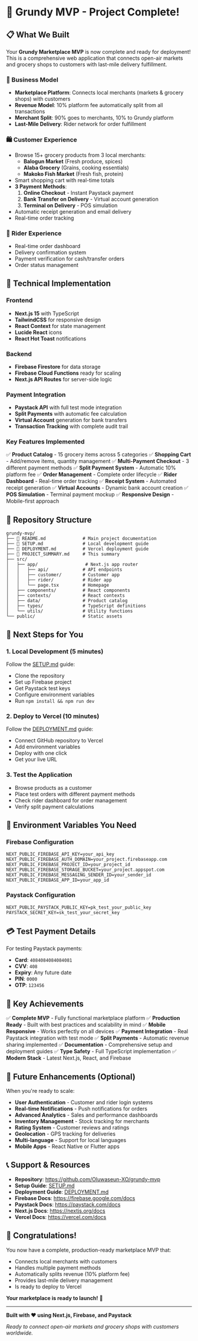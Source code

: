 # 🎉 Grundy MVP - Project Complete!

## 📋 What We Built

Your **Grundy Marketplace MVP** is now complete and ready for deployment! This is a comprehensive web application that connects open-air markets and grocery shops to customers with last-mile delivery fulfillment.

### 🏪 Business Model
- **Marketplace Platform**: Connects local merchants (markets & grocery shops) with customers
- **Revenue Model**: 10% platform fee automatically split from all transactions
- **Merchant Split**: 90% goes to merchants, 10% to Grundy platform
- **Last-Mile Delivery**: Rider network for order fulfillment

### 🛍 Customer Experience
- Browse 15+ grocery products from 3 local merchants:
  - **Balogun Market** (Fresh produce, spices)
  - **Alaba Grocery** (Grains, cooking essentials)
  - **Makoko Fish Market** (Fresh fish, protein)
- Smart shopping cart with real-time totals
- **3 Payment Methods**:
  1. **Online Checkout** - Instant Paystack payment
  2. **Bank Transfer on Delivery** - Virtual account generation
  3. **Terminal on Delivery** - POS simulation
- Automatic receipt generation and email delivery
- Real-time order tracking

### 🚚 Rider Experience
- Real-time order dashboard
- Delivery confirmation system
- Payment verification for cash/transfer orders
- Order status management

## 🔧 Technical Implementation

### Frontend
- **Next.js 15** with TypeScript
- **TailwindCSS** for responsive design
- **React Context** for state management
- **Lucide React** icons
- **React Hot Toast** notifications

### Backend
- **Firebase Firestore** for data storage
- **Firebase Cloud Functions** ready for scaling
- **Next.js API Routes** for server-side logic

### Payment Integration
- **Paystack API** with full test mode integration
- **Split Payments** with automatic fee calculation
- **Virtual Account** generation for bank transfers
- **Transaction Tracking** with complete audit trail

### Key Features Implemented
✅ **Product Catalog** - 15 grocery items across 5 categories
✅ **Shopping Cart** - Add/remove items, quantity management
✅ **Multi-Payment Checkout** - 3 different payment methods
✅ **Split Payment System** - Automatic 10% platform fee
✅ **Order Management** - Complete order lifecycle
✅ **Rider Dashboard** - Real-time order tracking
✅ **Receipt System** - Automated receipt generation
✅ **Virtual Accounts** - Dynamic bank account creation
✅ **POS Simulation** - Terminal payment mockup
✅ **Responsive Design** - Mobile-first approach

## 📁 Repository Structure

```
grundy-mvp/
├── 📄 README.md              # Main project documentation
├── 📄 SETUP.md               # Local development guide
├── 📄 DEPLOYMENT.md          # Vercel deployment guide
├── 📄 PROJECT_SUMMARY.md     # This summary
├── src/
│   ├── app/                  # Next.js app router
│   │   ├── api/             # API endpoints
│   │   ├── customer/        # Customer app
│   │   ├── rider/           # Rider app
│   │   └── page.tsx         # Homepage
│   ├── components/          # React components
│   ├── contexts/            # React contexts
│   ├── data/                # Product catalog
│   ├── types/               # TypeScript definitions
│   └── utils/               # Utility functions
└── public/                  # Static assets
```

## 🚀 Next Steps for You

### 1. **Local Development** (5 minutes)
Follow the [SETUP.md](./SETUP.md) guide:
- Clone the repository
- Set up Firebase project
- Get Paystack test keys
- Configure environment variables
- Run `npm install && npm run dev`

### 2. **Deploy to Vercel** (10 minutes)
Follow the [DEPLOYMENT.md](./DEPLOYMENT.md) guide:
- Connect GitHub repository to Vercel
- Add environment variables
- Deploy with one click
- Get your live URL

### 3. **Test the Application**
- Browse products as a customer
- Place test orders with different payment methods
- Check rider dashboard for order management
- Verify split payment calculations

## 🔑 Environment Variables You Need

### Firebase Configuration
```env
NEXT_PUBLIC_FIREBASE_API_KEY=your_api_key
NEXT_PUBLIC_FIREBASE_AUTH_DOMAIN=your_project.firebaseapp.com
NEXT_PUBLIC_FIREBASE_PROJECT_ID=your_project_id
NEXT_PUBLIC_FIREBASE_STORAGE_BUCKET=your_project.appspot.com
NEXT_PUBLIC_FIREBASE_MESSAGING_SENDER_ID=your_sender_id
NEXT_PUBLIC_FIREBASE_APP_ID=your_app_id
```

### Paystack Configuration
```env
NEXT_PUBLIC_PAYSTACK_PUBLIC_KEY=pk_test_your_public_key
PAYSTACK_SECRET_KEY=sk_test_your_secret_key
```

## 💳 Test Payment Details

For testing Paystack payments:
- **Card**: `4084084084084081`
- **CVV**: `408`
- **Expiry**: Any future date
- **PIN**: `0000`
- **OTP**: `123456`

## 🎯 Key Achievements

✅ **Complete MVP** - Fully functional marketplace platform
✅ **Production Ready** - Built with best practices and scalability in mind
✅ **Mobile Responsive** - Works perfectly on all devices
✅ **Payment Integration** - Real Paystack integration with test mode
✅ **Split Payments** - Automatic revenue sharing implemented
✅ **Documentation** - Comprehensive setup and deployment guides
✅ **Type Safety** - Full TypeScript implementation
✅ **Modern Stack** - Latest Next.js, React, and Firebase

## 🔮 Future Enhancements (Optional)

When you're ready to scale:
- **User Authentication** - Customer and rider login systems
- **Real-time Notifications** - Push notifications for orders
- **Advanced Analytics** - Sales and performance dashboards
- **Inventory Management** - Stock tracking for merchants
- **Rating System** - Customer reviews and ratings
- **Geolocation** - GPS tracking for deliveries
- **Multi-language** - Support for local languages
- **Mobile Apps** - React Native or Flutter apps

## 📞 Support & Resources

- **Repository**: https://github.com/Oluwaseun-XO/grundy-mvp
- **Setup Guide**: [SETUP.md](./SETUP.md)
- **Deployment Guide**: [DEPLOYMENT.md](./DEPLOYMENT.md)
- **Firebase Docs**: https://firebase.google.com/docs
- **Paystack Docs**: https://paystack.com/docs
- **Next.js Docs**: https://nextjs.org/docs
- **Vercel Docs**: https://vercel.com/docs

## 🎉 Congratulations!

You now have a complete, production-ready marketplace MVP that:
- Connects local merchants with customers
- Handles multiple payment methods
- Automatically splits revenue (10% platform fee)
- Provides last-mile delivery management
- Is ready to deploy to Vercel

**Your marketplace is ready to launch!** 🚀

---

**Built with ❤️ using Next.js, Firebase, and Paystack**

*Ready to connect open-air markets and grocery shops with customers worldwide.*